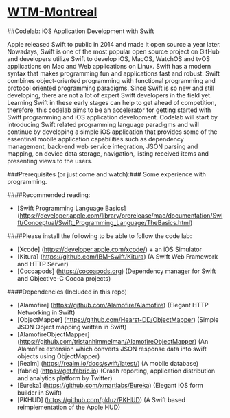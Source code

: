 # [WTM-Montreal](http://www.wtm-montreal.com) 
##Codelab: iOS Application Development with Swift

Apple released Swift to public in 2014 and made it open source a year later. Nowadays, Swift is one of the most popular open source project on GitHub and developers utilize Swift to develop iOS, MacOS, WatchOS and tvOS applications on Mac and Web applications on Linux. Swift has a modern syntax that makes programming fun and applications fast and robust. Swift combines object-oriented programming with functional programming and protocol oriented programming paradigms. Since Swift is so new and still developing, there are not a lot of expert Swift developers in the field yet. Learning Swift in these early stages can help to get ahead of competition, therefore, this codelab aims to be an accelerator for getting started with Swift programming and iOS application development. Codelab will start by introducing Swift related programming language paradigms and will continue by developing a simple iOS application that provides some of the essentinal mobile application capabilities such as dependency management, back-end web service integration, JSON parsing and mapping, on device data storage, navigation, listing received items and presenting views to the users.

###Prerequisites (or just come and watch):###
Some experience with programming.

####Recommended reading:

- [Swift Programming Language Basics] (https://developer.apple.com/library/prerelease/mac/documentation/Swift/Conceptual/Swift_Programming_Language/TheBasics.html)

####Please install the following to be able to follow the code lab:
- [Xcode] (https://developer.apple.com/xcode/) + an iOS Simulator
- [Kitura] (https://github.com/IBM-Swift/Kitura) (A Swift Web Framework and HTTP Server)
- [Cocoapods] (https://cocoapods.org) (Dependency manager for Swift and Objective-C Cocoa projects)

####Dependencies (Included in this repo)
- [Alamofire] (https://github.com/Alamofire/Alamofire) (Elegant HTTP Networking in Swift)
- [ObjectMapper] (https://github.com/Hearst-DD/ObjectMapper) (Simple JSON Object mapping written in Swift)
- [AlamofireObjectMapper] (https://github.com/tristanhimmelman/AlamofireObjectMapper) (An Alamofire extension which converts JSON response data into swift objects using ObjectMapper)
- [Realm] (https://realm.io/docs/swift/latest/) (A mobile database)
- [fabric] (https://get.fabric.io) (Crash reporting, application distribution and analytics platform by Twitter)
- [Eureka] (https://github.com/xmartlabs/Eureka) (Elegant iOS form builder in Swift)
- [PKHUD] (https://github.com/pkluz/PKHUD) (A Swift based reimplementation of the Apple HUD) 



